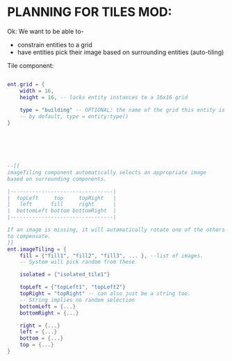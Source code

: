 

# PLANNING FOR TILES MOD:

Ok: We want to be able to-

- constrain entities to a grid
- have entities pick their image based on surrounding entities (auto-tiling)



Tile component:
```lua

ent.grid = {
    width = 16,
    height = 16, -- locks entity instances to a 16x16 grid
    
    type = "building" -- OPTIONAL: the name of the grid this entity is bound to.
    -- by default, type = entity:type()
}






--[[
imageTiling component automatically selects an appropriate image
based on surrounding components.

|---------------------------------|
|  topLeft     top     topRight   |
|   left      fill     right      |
|  bottomLeft bottom bottomRight  |
|---------------------------------|

If an image is missing, it will automatically rotate one of the others
to compensate.
]]
ent.imageTiling = {
    fill = {"fill1", "fill2", "fill3", ... }, --list of images.
    -- System will pick random from these

    isolated = {"isolated_tile1"}

    topLeft = {"topLeft1", "topLeft2"}
    topRight = "topRight" -- can also just be a string too. 
    -- String implies no random selection
    bottomLeft = {...}
    bottomRight = {...}

    right = {...}
    left = {...}
    bottom = {...}
    top = {...}
}
```


